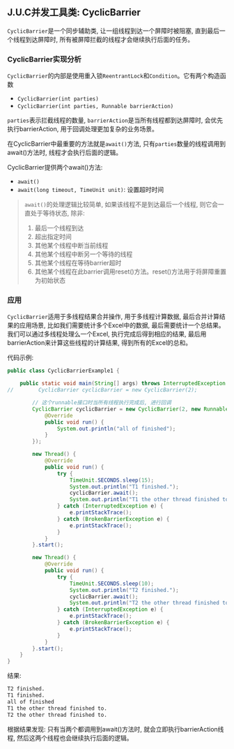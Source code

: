 ## J.U.C并发工具类: CyclicBarrier

`CyclicBarrier`是一个同步辅助类, 让一组线程到达一个屏障时被阻塞, 直到最后一个线程到达屏障时, 所有被屏障拦截的线程才会继续执行后面的任务。

### CyclicBarrier实现分析

`CyclicBarrier`的内部是使用重入锁`ReentrantLock`和`Condition`。它有两个构造函数

- `CyclicBarrier(int parties)`
- `CyclicBarrier(int parties, Runnable barrierAction)`

`parties`表示拦截线程的数量, `barrierAction`是当所有线程都到达屏障时, 会优先执行barrierAction, 用于回调处理更加复杂的业务场景。

在CyclicBarrier中最重要的方法就是`await()`方法, 只有`parties`数量的线程调用到await()方法时, 线程才会执行后面的逻辑。

CyclicBarrier提供两个await()方法:

- `await()`
- `await(long timeout, TimeUnit unit)`: 设置超时时间

> `await()`的处理逻辑比较简单, 如果该线程不是到达最后一个线程, 则它会一直处于等待状态, 除非:<br/>
> 1. 最后一个线程到达<br/>
> 2. 超出指定时间<br/>
> 3. 其他某个线程中断当前线程<br/>
> 4. 其他某个线程中断另一个等待的线程<br/>
> 5. 其他某个线程在等待barrier超时<br/>
> 6. 其他某个线程在此barrier调用reset()方法。reset()方法用于将屏障重置为初始状态<br/>



### 应用

`CyclicBarrier`适用于多线程结果合并操作, 用于多线程计算数据, 最后合并计算结果的应用场景, 比如我们需要统计多个Excel中的数据, 最后需要统计一个总结果。
我们可以通过多线程处理么一个Excel, 执行完成后得到相应的结果, 最后用barrierAction来计算这些线程的计算结果, 得到所有的Excel的总和。

代码示例:

```java
public class CyclicBarrierExample1 {

    public static void main(String[] args) throws InterruptedException {
//        CyclicBarrier cyclicBarrier = new CyclicBarrier(2);

        // 这个runnable接口时当所有线程执行完成后, 进行回调
        CyclicBarrier cyclicBarrier = new CyclicBarrier(2, new Runnable() {
            @Override
            public void run() {
                System.out.println("all of finished");
            }
        });

        new Thread() {
            @Override
            public void run() {
                try {
                    TimeUnit.SECONDS.sleep(15);
                    System.out.println("T1 finished.");
                    cyclicBarrier.await();
                    System.out.println("T1 the other thread finished to.");
                } catch (InterruptedException e) {
                    e.printStackTrace();
                } catch (BrokenBarrierException e) {
                    e.printStackTrace();
                }
            }
        }.start();

        new Thread() {
            @Override
            public void run() {
                try {
                    TimeUnit.SECONDS.sleep(10);
                    System.out.println("T2 finished.");
                    cyclicBarrier.await();
                    System.out.println("T2 the other thread finished to.");
                } catch (InterruptedException e) {
                    e.printStackTrace();
                } catch (BrokenBarrierException e) {
                    e.printStackTrace();
                }
            }
        }.start();
    }
}
```

结果:

```txt
T2 finished.
T1 finished.
all of finished
T1 the other thread finished to.
T2 the other thread finished to.
```

根据结果发现: 只有当两个都调用到await()方法时, 就会立即执行barrierAction线程, 然后这两个线程也会继续执行后面的逻辑。
